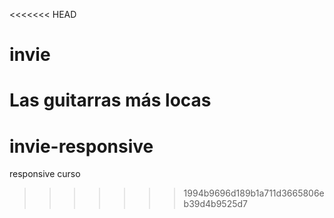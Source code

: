 <<<<<<< HEAD
# invie
Las guitarras más locas
=======
# invie-responsive
responsive curso
>>>>>>> 1994b9696d189b1a711d3665806eb39d4b9525d7
